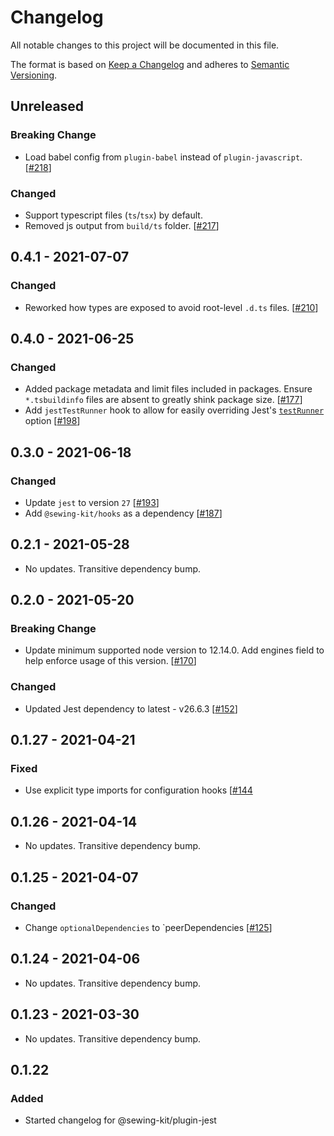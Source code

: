 # Changelog

All notable changes to this project will be documented in this file.

The format is based on [Keep a Changelog](http://keepachangelog.com/en/1.0.0/)
and adheres to [Semantic Versioning](http://semver.org/spec/v2.0.0.html).

## Unreleased

### Breaking Change

- Load babel config from `plugin-babel` instead of `plugin-javascript`. [[#218](https://github.com/Shopify/sewing-kit-next/pull/218)]

### Changed

- Support typescript files (`ts`/`tsx`) by default.
- Removed js output from `build/ts` folder. [[#217](https://github.com/Shopify/sewing-kit-next/pull/217)]

## 0.4.1 - 2021-07-07

### Changed

- Reworked how types are exposed to avoid root-level `.d.ts` files. [[#210](https://github.com/Shopify/sewing-kit-next/pull/210)]

## 0.4.0 - 2021-06-25

### Changed

- Added package metadata and limit files included in packages. Ensure `*.tsbuildinfo` files are absent to greatly shink package size. [[#177](https://github.com/Shopify/sewing-kit-next/pull/177)]
- Add `jestTestRunner` hook to allow for easily overriding Jest's [`testRunner`](https://jestjs.io/docs/configuration#testrunner-string) option [[#198](https://github.com/Shopify/sewing-kit-next/pull/198)]

## 0.3.0 - 2021-06-18

### Changed

- Update `jest` to version `27` [[#193](https://github.com/Shopify/sewing-kit-next/pull/193/)]
- Add `@sewing-kit/hooks` as a dependency [[#187](https://github.com/Shopify/sewing-kit-next/pull/187)]

## 0.2.1 - 2021-05-28

- No updates. Transitive dependency bump.

## 0.2.0 - 2021-05-20

### Breaking Change

- Update minimum supported node version to 12.14.0. Add engines field to help enforce usage of this version. [[#170](https://github.com/Shopify/sewing-kit-next/pull/170)]

### Changed

- Updated Jest dependency to latest - v26.6.3 [[#152](https://github.com/Shopify/sewing-kit-next/pull/152)]

## 0.1.27 - 2021-04-21

### Fixed

- Use explicit type imports for configuration hooks [[#144](https://github.com/Shopify/sewing-kit-next/pull/144/files)

## 0.1.26 - 2021-04-14

- No updates. Transitive dependency bump.

## 0.1.25 - 2021-04-07

### Changed

- Change `optionalDependencies` to `peerDependencies [[#125](https://github.com/Shopify/sewing-kit-next/pull/125/files)]

## 0.1.24 - 2021-04-06

- No updates. Transitive dependency bump.

## 0.1.23 - 2021-03-30

- No updates. Transitive dependency bump.

## 0.1.22

### Added

- Started changelog for @sewing-kit/plugin-jest
